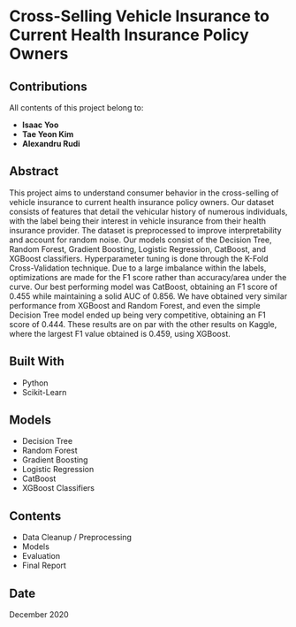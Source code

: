 # Cross-Selling Vehicle Insurance to Current Health Insurance Policy Owners

## Contributions
All contents of this project belong to:
* **Isaac Yoo**
* **Tae Yeon Kim**
* **Alexandru Rudi**

## Abstract

This project aims to understand consumer behavior in the cross-selling of vehicle insurance to current health insurance policy owners. Our dataset consists of features that detail the vehicular history of numerous individuals, with the label being their interest in vehicle insurance from their health insurance provider. The dataset is preprocessed to improve interpretability and account for random noise. Our models consist of the Decision Tree, Random Forest, Gradient Boosting, Logistic Regression, CatBoost, and XGBoost classifiers. Hyperparameter tuning is done through the K-Fold Cross-Validation technique. Due to a large imbalance within the labels, optimizations are made for the F1 score rather than accuracy/area under the curve. Our best performing model was CatBoost, obtaining an F1 score of 0.455 while maintaining a solid AUC of 0.856. We have obtained very similar performance from XGBoost and Random Forest, and even the simple Decision Tree model ended up being very competitive, obtaining an F1 score of 0.444. These results are on par with the other results on Kaggle, where the largest F1 value obtained is 0.459, using XGBoost.

## Built With

* Python
* Scikit-Learn

## Models
* Decision Tree
* Random Forest
* Gradient Boosting
* Logistic Regression
* CatBoost
* XGBoost Classifiers

## Contents
* Data Cleanup / Preprocessing
* Models
* Evaluation
* Final Report

## Date

December 2020
